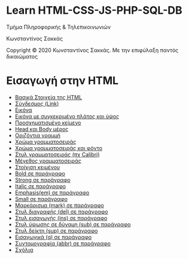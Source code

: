 <html>
<body>
<h1> Learn HTML-CSS-JS-PHP-SQL-DB</h1>
<p> Τμήμα Πληροφορικής & Τηλεπικοινωνιών </p>
<p> Κωνσταντίνος Σακκάς</p>
  <p>Copyright © 2020 Κωνσταντίνος Σακκάς. Με την επιφύλαξη παντός δικαιώματος</p>
  <h1></h1>

<h1>Εισαγωγή στην HTML</h1>
<ul>

<li><a href="./Code greek/basic_1.html" target="_blank">Βασικά Στοιχεία της HTML </a></li>
<li><a href="./Code greek/ahref.html">Σύνδεσμος (Link)</a></li>
<li><a href="./Code greek/img.html">Εικόνα</a></li>
<li><a href="./Code greek/img_with_size.html">Εικόνα με συγκεκριμένο πλάτος και ύψος</a></li>
<li><a href="./Code greek/pre.html">Προσχηματισμένο κείμενο</a></li>
<li><a href="./Code greek/head_and_body.html">Head και Body μέρος</a></li>
<li><a href="./Code greek/hr.html">Οριζόντια γραμμή</a></li>
<li><a href="./Code greek/style_color.html">Χρώμα γραμματοσειράς</a></li>
<li><a href="./Code greek/background_color.html">Χρώμα γραμματοσειράς και φόντο</a></li>
<li><a href="./Code greek/font_family.html">Στυλ γραμματοσειράς (πχ Calibri)</a></li>
<li><a href="./Code greek/font_size.html">Μέγεθος γραμματοσειράς</a></li>
<li><a href="./Code greek/text_align.html">Στοίχιση κειμένου </a></li>
<li><a href="./Code greek/bold.html">Bold σε παράγραφο </a></li>
<li><a href="./Code greek/strong.html">Strong σε παράγραφο </a></li>
<li><a href="./Code greek/italics.html">Italic σε παράγραφο </a></li>
<li><a href="./Code greek/em.html">Emphasis(em) σε παράγραφο </a></li>
<li><a href="./Code greek/small.html">Small σε παράγραφο </a></li>
<li><a href="./Code greek/mark.html">Μαρκάρισμα (mark) σε παράγραφο </a></li>
<li><a href="./Code greek/del.html">Στυλ διαγραφής (del) σε παράγραφο </a></li>
<li><a href="./Code greek/ins.html">Στυλ εισαγωγής (ins) σε παράγραφο </a></li>
<li><a href="./Code greek/sub.html">Στυλ ύψωσης σε δύναμη (sub) σε παράγραφο </a></li>
<li><a href="./Code greek/sup.html">Στυλ δείκτη (sup) σε παράγραφο </a></li>
<li><a href="./Code greek/q.html">Εισαγωγικά (q) σε παράγραφο </a></li>
<li><a href="./Code greek/abbr.html">Συντομογραφία (abbr) σε παράγραφο </a></li>
<li><a href="./Code greek/abbr.html">Σχόλια</a></li>

</ul>
</body>
</html>


